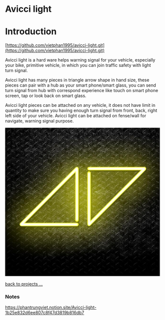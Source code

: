 # Avicci light

# Introduction

[https://github.com/vietphan1995/avicci-light.git](https://github.com/vietphan1995/avicci-light.git)

Avicci light is a hard ware helps warning signal for your vehicle, especially your bike, primitive vehicle, in which you can join traffic safety with light turn signal.

Avicci light has many pieces in triangle arrow shape in hand size, these pieces can pair with a hub as your smart phone/smart glass, you can send turn signal from hub with correspond experience like touch on smart phone screen, tap or look back on smart glass.

Avicci light pieces can be attached on any vehicle, it does not have limit in quantity to make sure you having enough turn signal from front, back, right left side of your vehicle.  Avicci light can be attached on fense/wall for navigate, warning signal purpose.

![image.png](image.png)

[back to projects …](https://github.com/vietphan1995/projects)

### Notes
https://phantrungviet.notion.site/Avicci-light-1b25e832d6ee807c8f47d3819b816db7